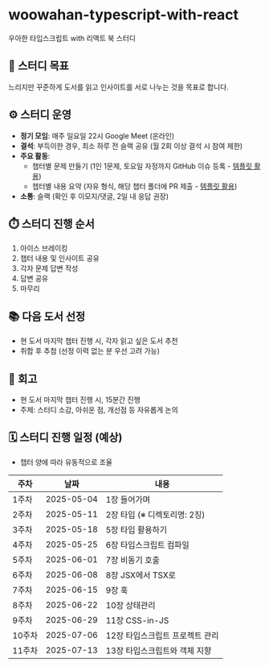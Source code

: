 # woowahan-typescript-with-react

우아한 타입스크립트 with 리액트 북 스터디

## 🎯 스터디 목표

느리지만 꾸준하게 도서를 읽고 인사이트를 서로 나누는 것을 목표로 합니다.

## ⚙️ 스터디 운영

* **정기 모임**: 매주 일요일 22시 Google Meet (온라인)
* **결석**: 부득이한 경우, 최소 하루 전 슬랙 공유 (월 2회 이상 결석 시 참여 제한)
* **주요 활동**:
  * 챕터별 문제 만들기 (1인 1문제, 토요일 자정까지 GitHub 이슈 등록 - [템플릿 활용](/.github/ISSUE_TEMPLATE/))
  * 챕터별 내용 요약 (자유 형식, 해당 챕터 폴더에 PR 제출 - [템플릿 활용](/.github/pull_request_template.md))
* **소통**: 슬랙 (확인 후 이모지/댓글, 2일 내 응답 권장)

## ⏱️ 스터디 진행 순서

1. 아이스 브레이킹
2. 챕터 내용 및 인사이트 공유
3. 각자 문제 답변 작성
4. 답변 공유
5. 마무리

## 📚 다음 도서 선정

* 현 도서 마지막 챕터 진행 시, 각자 읽고 싶은 도서 추천
* 취합 후 추첨 (선정 이력 없는 분 우선 고려 가능)

## 💬 회고

* 현 도서 마지막 챕터 진행 시, 15분간 진행
* 주제: 스터디 소감, 아쉬운 점, 개선점 등 자유롭게 논의

## 🗓️ 스터디 진행 일정 (예상)

- 챕터 양에 따라 유동적으로 조율

| 주차 | 날짜       | 내용                            |
| ---- | ---------- | ------------------------------- |
| 1주차 | 2025-05-04 | 1장 들어가며                    |
| 2주차 | 2025-05-11 | 2장 타입 (※ 디렉토리명: 2징) |
| 3주차 | 2025-05-18 | 5장 타입 활용하기               |
| 4주차 | 2025-05-25 | 6장 타입스크립트 컴파일         |
| 5주차 | 2025-06-01 | 7장 비동기 호출                 |
| 6주차 | 2025-06-08 | 8장 JSX에서 TSX로               |
| 7주차 | 2025-06-15 | 9장 훅                          |
| 8주차 | 2025-06-22 | 10장 상태관리                   |
| 9주차 | 2025-06-29 | 11장 CSS-in-JS                |
| 10주차| 2025-07-06 | 12장 타입스크립트 프로젝트 관리 |
| 11주차| 2025-07-13 | 13장 타입스크립트와 객체 지향 |
